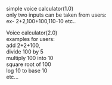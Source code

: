 simple voice calculator(1.0) <br/>
only two inputs can be taken from users: <br/> 
  ex- 2+2,100+100,110-10 etc.. </br>
  
Voice calculator(2.0) </br>
examples for users: </br>
  add 2+2+100, </br>
  divide 100 by 5 </br>
  multiply 100 into 10 </br>
  square root of 100 </br>
  log 10 to base 10 </br>
  etc...
